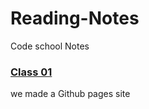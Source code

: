 # Reading-Notes

Code school Notes

### [Class 01](https://github.com/KaviousD/Read-Me-/edit/main/README.md)
we made a Github pages site
